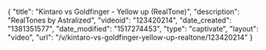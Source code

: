 {
    "title": "Kintaro vs Goldfinger - Yellow up (RealTone)",
    "description": "RealTones by Astralized",
    "videoid": "123420214",
    "date_created": "1381351577",
    "date_modified": "1517274453",
    "type": "captivate",
    "layout": "video",
    "url": "\/v\/kintaro-vs-goldfinger-yellow-up-realtone\/123420214"
}